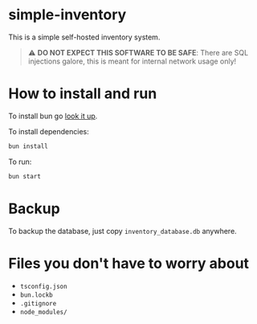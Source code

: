 # simple-inventory

This is a simple self-hosted inventory system.

> :warning: **DO NOT EXPECT THIS SOFTWARE TO BE SAFE**: There are SQL injections galore, this is meant for internal network usage only!

# How to install and run

To install bun go [look it up](https://bun.sh/docs/installation#installing).

To install dependencies:

```bash
bun install
```

To run:

```bash
bun start
```

# Backup

To backup the database, just copy `inventory_database.db` anywhere.

# Files you don't have to worry about

- `tsconfig.json`
- `bun.lockb`
- `.gitignore`
- `node_modules/`
